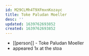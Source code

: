 ```yaml
---
id: M29CLMh4T9XFmxnKozayc
title: Toke Paludan Moeller
desc: ''
updated: 1639762693852
created: 1639762693852
---
```



- [[person]] - Toke Paludan Moeller
- appeared 1x at the stoa
